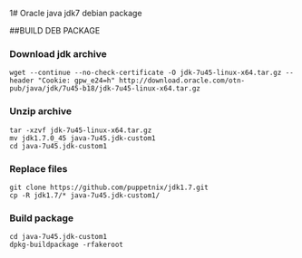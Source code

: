 1# Oracle java jdk7 debian package

##BUILD DEB PACKAGE
### Download jdk archive 

    wget --continue --no-check-certificate -O jdk-7u45-linux-x64.tar.gz --header "Cookie: gpw_e24=h" http://download.oracle.com/otn-pub/java/jdk/7u45-b18/jdk-7u45-linux-x64.tar.gz

### Unzip archive 

    tar -xzvf jdk-7u45-linux-x64.tar.gz
	mv jdk1.7.0_45 java-7u45.jdk-custom1
	cd java-7u45.jdk-custom1

### Replace files

    git clone https://github.com/puppetnix/jdk1.7.git
	cp -R jdk1.7/* java-7u45.jdk-custom1/

### Build package

    cd java-7u45.jdk-custom1
	dpkg-buildpackage -rfakeroot


